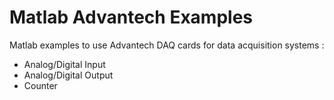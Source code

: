 # Matlab Advantech Examples

Matlab examples to use Advantech DAQ cards for data acquisition systems :

- Analog/Digital Input
- Analog/Digital Output
- Counter
